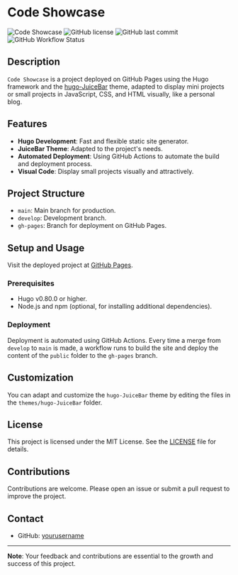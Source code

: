 # Code Showcase

![Code Showcase](https://img.shields.io/badge/Hugo-v0.80.0-blue)
![GitHub license](https://img.shields.io/github/license/VimSalDev/code_showcase)
![GitHub last commit](https://img.shields.io/github/last-commit/VimSalDev/code_showcase)
![GitHub Workflow Status](https://img.shields.io/github/actions/workflow/status/VimSalDev/code_showcase/main.yml)

## Description

`Code Showcase` is a project deployed on GitHub Pages using the Hugo framework and the [hugo-JuiceBar](https://github.com/hotjuicew/hugo-JuiceBar.git) theme, adapted to display mini projects or small projects in JavaScript, CSS, and HTML visually, like a personal blog.

## Features

- **Hugo Development**: Fast and flexible static site generator.
- **JuiceBar Theme**: Adapted to the project's needs.
- **Automated Deployment**: Using GitHub Actions to automate the build and deployment process.
- **Visual Code**: Display small projects visually and attractively.

## Project Structure

- `main`: Main branch for production.
- `develop`: Development branch.
- `gh-pages`: Branch for deployment on GitHub Pages.

## Setup and Usage

Visit the deployed project at [GitHub Pages](https://VimSalDev.github.io/code_showcase).


### Prerequisites

- Hugo v0.80.0 or higher.
- Node.js and npm (optional, for installing additional dependencies).

### Deployment

Deployment is automated using GitHub Actions. Every time a merge from `develop` to `main` is made, a workflow runs to build the site and deploy the content of the `public` folder to the `gh-pages` branch.

## Customization

You can adapt and customize the `hugo-JuiceBar` theme by editing the files in the `themes/hugo-JuiceBar` folder.

## License

This project is licensed under the MIT License. See the [LICENSE](./LICENSE) file for details.

## Contributions

Contributions are welcome. Please open an issue or submit a pull request to improve the project.

## Contact

- GitHub: [yourusername](https://github.com/VimSalDev)

---

**Note**: Your feedback and contributions are essential to the growth and success of this project.
